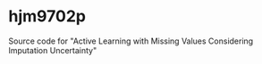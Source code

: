 # hjm9702p
Source code for "Active Learning with Missing Values Considering Imputation Uncertainty"
